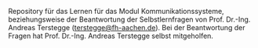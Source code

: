 Repository für das Lernen für das Modul Kommunikationssysteme, beziehungsweise der Beantwortung der Selbstlernfragen von Prof. Dr.-Ing. Andreas Terstegge (terstegge@fh-aachen.de). Bei der Beantwortung der Fragen hat Prof. Dr.-Ing. Andreas Terstegge selbst mitgeholfen.

